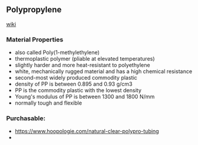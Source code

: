## Polypropylene

[wiki](https://en.wikipedia.org/wiki/Polypropylene)

### Material Properties
- also called Poly(1-methylethylene)
- thermoplastic polymer (pliable at elevated temperatures)
- slightly harder and more heat-resistant to polyethylene
- white, mechanically rugged material and has a high chemical resistance
- second-most widely produced commodity plastic
- density of PP is between 0.895 and 0.93 g/cm3
- PP is the commodity plastic with the lowest density
- Young's modulus of PP is between 1300 and 1800 N/mm
- normally tough and flexible


### Purchasable:
- https://www.hoopologie.com/natural-clear-polypro-tubing
- 






